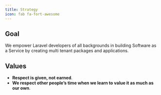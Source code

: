 ```yaml
---
title: Strategy
icon: fab fa-fort-awesome
---
```


## Goal

We empower Laravel developers of all backgrounds in building Software 
as a Service by creating multi tenant packages and applications.

## Values

- **Respect is given, not earned**.
- **We respect other people’s time when we learn to value it as much as our own**.